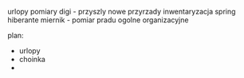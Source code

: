 urlopy
pomiary digi - przyszly nowe przyrzady
inwentaryzacja
spring hiberante
miernik - pomiar pradu
ogolne organizacyjne

plan:
- urlopy
- choinka
- 